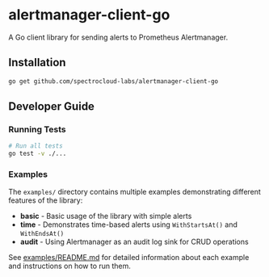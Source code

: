 # alertmanager-client-go

A Go client library for sending alerts to Prometheus Alertmanager.

## Installation

```bash
go get github.com/spectrocloud-labs/alertmanager-client-go
```

## Developer Guide

### Running Tests

```bash
# Run all tests
go test -v ./...
```

### Examples

The `examples/` directory contains multiple examples demonstrating different features of the library:

- **basic** - Basic usage of the library with simple alerts
- **time** - Demonstrates time-based alerts using `WithStartsAt()` and `WithEndsAt()`
- **audit** - Using Alertmanager as an audit log sink for CRUD operations

See [examples/README.md](examples/README.md) for detailed information about each example and instructions on how to run them.
